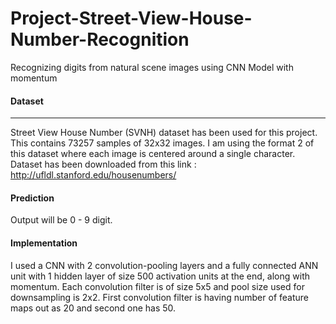 # Project-Street-View-House-Number-Recognition
Recognizing digits from natural scene images using CNN Model with momentum

#### Dataset ####
-----
Street View House Number (SVNH) dataset has been used for this project. This contains 73257 samples of 32x32 images. I am using the format 2 of this dataset where each image is centered around a single character. Dataset has been downloaded from this link : http://ufldl.stanford.edu/housenumbers/

#### Prediction ####
Output will be 0 - 9 digit.

#### Implementation ####
I used a CNN with 2 convolution-pooling layers and a fully connected ANN unit with 1 hidden layer of size 500 activation units at the end, along with momentum. Each convolution filter is of size 5x5 and pool size used for downsampling is 2x2. First convolution filter is having number of feature maps out as 20 and second one has 50.
